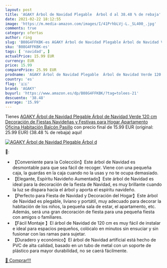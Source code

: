 ```yaml
---
layout: post
title: 'AGAKY Árbol de Navidad Plegable  Árbol d al 38.48 % de rebaja'
date: 2021-02-22 18:12:55
image: 'https://m.media-amazon.com/images/I/41PrhbLVj-L._SL400_.jpg'
comments: true
category: ofertas
author: ring
slug: 'B08G4FFKBK-es AGAKY Árbol de Navidad Plegable Árbol de Navidad Verde 120...'
sku: 'B08G4FFKBK-es'
tags: [ 'navidad', ]
actualPrice: 15.99 EUR
currency: EUR
price: 15.99
comparePrice: 25.99 EUR
prodname: 'AGAKY Árbol de Navidad Plegable  Árbol de Navidad Verde 120 cm  Decoración de Fiestas Navideñas y Festivas para Hogar  Apartamento  Oficina  Habitación  Balcón  Pasillo'
country: 'es'
flag: '🇪🇸'
brand: 'AGAKY'
buyurl: 'https://www.amazon.es/dp/B08G4FFKBK/?tag=tolees-21'
descuento: '38.48'
average: '15.99'
---
```


Tienes [AGAKY Árbol de Navidad Plegable  Árbol de Navidad Verde 120 cm  Decoración de Fiestas Navideñas y Festivas para Hogar  Apartamento  Oficina  Habitación  Balcón  Pasillo](https://www.amazon.es/dp/B08G4FFKBK/?tag=tolees-21) con precio final de  15.99 EUR (original: 25.99 EUR) (38.48 %  de rebaja) aqui!

[![AGAKY Árbol de Navidad Plegable  Árbol d](https://m.media-amazon.com/images/I/41PrhbLVj-L._SL400_.jpg)](https://www.amazon.es/dp/B08G4FFKBK/?tag=tolees-21)

🔎:

- 【Conveniente para la Colección】Este árbol de Navidad es desmontable para que sea fácil de recoger. Viene con una pequeña caja, la guardas en la caja cuando no la usas y no te ocupa demasiado.
- 【Elegante, Espíritu Navideño Aumentado】Este árbol de Navidad es ideal para la decoración de la fiesta de Navidad, es muy brillante cuando la luz se dispara hacia el árbol y aporta el espíritu navideño.
- 【Perfecto para Fiesta de Navidad y Decoración del Hogar】Este árbol de Navidad es plegable, liviano y portátil, muy adecuado para decorar la habitación de los niños, la pequeña sala de estar, el apartamento, etc. Además, será una gran decoración de fiesta para una pequeña fiesta con amigos o familiares.
- 【Fácil Montaje 】El árbol de Navidad de 120 cm es muy fácil de instalar e ideal para espacios pequeños, colócalo en minutos sin ensuciar y sin fusionar con las ramas para sujetar.
- 【Duradero y económico】El árbol de Navidad artificial está hecho de PVC de alta calidad, basado en un tubo de metal con un soporte de plástico para mayor durabilidad, no se caerá fácilmente.

[🛒 Comprar!!!](https://www.amazon.es/dp/B08G4FFKBK/?tag=tolees-21)
